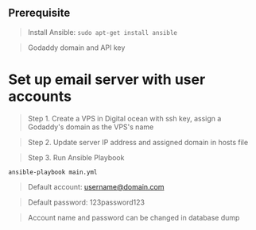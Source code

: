 ## Prerequisite

> Install Ansible: ```sudo apt-get install ansible```

> Godaddy domain and API key

# Set up email server with user accounts

> Step 1. Create a VPS in Digital ocean with ssh key, assign a Godaddy's domain as the VPS's name

> Step 2. Update server IP address and assigned domain in hosts file

> Step 3. Run Ansible Playbook

```shell
ansible-playbook main.yml
```

> Default account: username@domain.com

> Default password: 123password123

> Account name and password can be changed in database dump